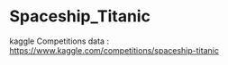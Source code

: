 # Spaceship_Titanic
kaggle Competitions data : https://www.kaggle.com/competitions/spaceship-titanic
